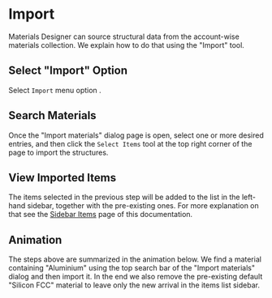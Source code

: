 # Import

Materials Designer can source structural data from the account-wise materials collection. We explain how to do that using the "Import" tool.

## Select "Import" Option

Select `Import` menu option <i class="zmdi zmdi-plus-circle zmdi-hc-border"></i>. 

## Search Materials

Once the "Import materials" dialog page is open, select one or more desired entries, and then click the `Select Items` tool <i class="zmdi zmdi-collection-plus zmdi-hc-border"></i> at the top right corner of the page to import the structures. 

## View Imported Items

The items selected in the previous step will be added to the list in the left-hand sidebar, together with the pre-existing ones. For more explanation on that see the [Sidebar Items](../../sidebar-items.md) page of this documentation. 

## Animation

The steps above are summarized in the animation below. We find a material containing "Aluminium" using the top search bar of the "Import materials" dialog and then import it. In the end we also remove the pre-existing default "Silicon FCC" material to leave only the new arrival in the items list sidebar.

<img data-gifffer="/images/ImportMaterialsDesigner.gif" />
